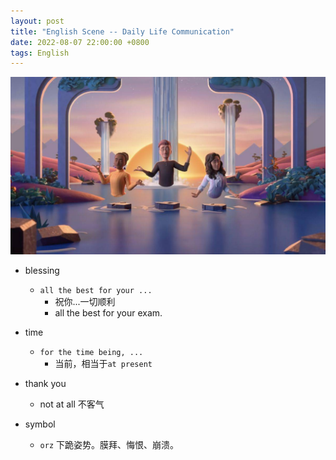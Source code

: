 ```yaml
---
layout: post
title: "English Scene -- Daily Life Communication"
date: 2022-08-07 22:00:00 +0800
tags: English
---
```


![metting](/assets/images/2022-08-07-English_scene_life_communicate_1.jpeg)

- blessing

  - `all the best for your ...`
    - 祝你...一切顺利
    - all the best for your exam.

- time

  - `for the time being, ...`
    - 当前，相当于`at present`

- thank you

  - not at all 不客气

- symbol
  - `orz`
    下跪姿势。膜拜、悔恨、崩溃。
